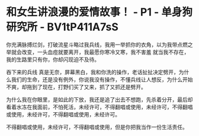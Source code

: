 # 和女生讲浪漫的爱情故事！ - P1 - 单身狗研究所 - BV1tP411A7sS

你充满脉搏烂剑，打破流星斗略过我兵线，我用一举抓你的衣角，以为我带点燃之举就会改变，一头血痘就要离开，我最愿你寒冷又寒，我不害羞 就当我不存在，我的生路里只有你，你却闪现迫不及待。

吞下来的兵线 真是无奈，屏幕黑白，我和你洗的操作，老话扯扯决定劈开，为什么我们的生命，还是没有例外，你说我没有操作，不懂兵线让人想反，为什么开始不爽，却拖到了现在，打野们买了又来，抓了又抓还是劈开。

为什么我在你眼里，是如此的下放，我还是追了出去不想跑，先杀着分开，最后却看着水冻在我面前，不怕死活，未经许可，不得翻唱或使用，未经许可，不得翻唱或使用，未经许可，不得翻唱或使用，未经许可。

不得翻唱或使用，未经许可，不得翻唱或使用，但是你把我当作一份生活责任。